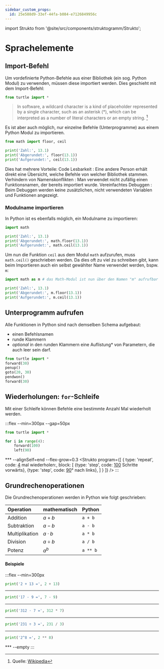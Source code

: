 ```yaml
---
sidebar_custom_props:
  id: 25e588d9-33ef-44fa-b084-e7126849956c
---
```


import Strukto from '@site/src/components/struktogramm/Strukto';

# Sprachelemente

## Import-Befehl
Um vordefinierte Python-Befehle aus einer Bibliothek (ein sog. Python Modul) zu verwenden, müssen diese importiert werden. Dies geschieht mit dem Import-Befehl:

```py
from turtle import *
```

> In software, a wildcard character is a kind of placeholder represented by a single character, such as an asterisk (\*), which can be interpreted as a number of literal characters or an empty string. [^1]

Es ist aber auch möglich, nur einzelne Befehle (Unterprogramme) aus einem Python Modul zu importieren.

```py live_py slim
from math import floor, ceil

print('Zahl:', 13.1)
print('Abgerundet:', floor(13.1))
print('Aufgerundet:', ceil(13.1)) 
```

Dies hat mehrere Vorteile:
Code Lesbarkeit
: Eine andere Person erhält direkt eine Übersicht, welche Befehle von welcher Bibliothek stammen.
Verhindern von Namenskonflikten
: Man verwendet nicht zufällig einen Funktionsnamen, der bereits importiert wurde.
Vereinfachtes Debuggen
: Beim Debuggen werden keine zusätzlichen, nicht verwendeten Variablen und Funktionen angezeigt.


### Modulname importieren

In Python ist es ebenfalls möglich, ein Modulname zu importieren:

```py live_py slim
import math

print('Zahl:', 13.1)
print('Abgerundet:', math.floor(13.1))
print('Aufgerundet:', math.ceil(13.1)) 
```

Um nun die Funktion `ceil` aus dem Modul `math` aufzurufen, muss `math.ceil()` geschrieben werden. Da dies oft zu viel zu schreiben gibt, kann beim Importieren auch ein selbst gewählter Name verwendet werden, bspw. `m`:


```py live_py slim
import math as m # das Math-Modul ist nun über den Namen "m" aufrufbar

print('Zahl:', 13.1)
print('Abgerundet:', m.floor(13.1))
print('Aufgerundet:', m.ceil(13.1)) 
```


## Unterprogramm aufrufen

Alle Funktionen in Python sind nach demselben Schema aufgebaut:

- einen Befehlsnamen
- runde Klammern
- _optional_ in den runden Klammern eine Auflistung\* von Parametern, die auch leer sein darf.

```py live_py slim
from turtle import *
forward(30)
penup()
goto(20, 30)
pendwon()
forward(30)
```

## Wiederholungen: `for`-Schleife
Mit einer Schleife können Befehle eine bestimmte Anzahl Mal wiederholt werden.

:::flex --min=300px --gap=50px
```py live_py slim
from turtle import *

for i in range(4):
    forward(100)
    left(90)
```
*** --alignSelf=end --flex-grow=0.3
<Strukto program={[
    {
        type: 'repeat', 
        code: <span><u>4</u> mal wiederholen:</span>,
        block: [
            {type: 'step', code: <span><u>100</u> Schritte vorwärts</span>},
            {type: 'step', code: <span><u>90</u>° nach links</span>},
        ]
    }
]} />
:::

## Grundrechenoperationen
Die Grundrechenoperationen werden in Python wie folgt geschrieben:

<div className="slim-table">

| Operation      | mathematisch | Python   |
| :------------- | :----------- | :------- |
| Addition       | $a + b$      | `a + b`  |
| Subtraktion    | $a - b$      | `a - b`  |
| Multiplikation | $a \cdot b$  | `a * b`  |
| Division       | $a ÷ b$      | `a / b`  |
| Potenz         | $a^b$        | `a ** b` |

</div>


#### Beispiele
:::flex --min=300px
```py live_py slim
print('2 + 13 =', 2 + 13) 
```
***
```py live_py slim
print('17 - 9 =', 7 - 9) 
```
***
```py live_py slim
print('312 ⋅ 7 =', 312 * 7) 
```
***
```py live_py slim
print('231 ÷ 3 =', 231 / 3) 
```
***
```py live_py slim
print('2^8 =', 2 ** 8) 
```
*** --empty
:::

[^1]: Quelle: [Wikipedia](https://en.wikipedia.org/wiki/Wildcard_character)